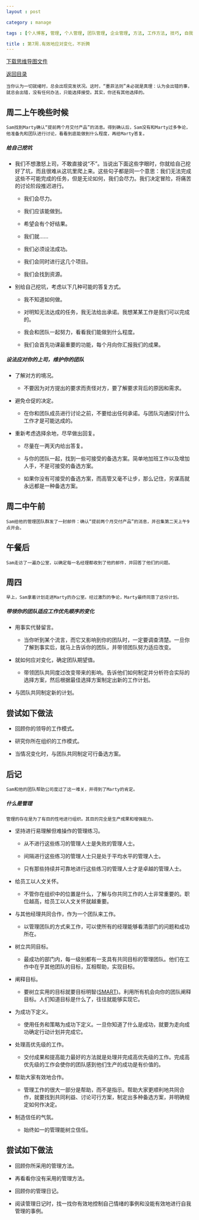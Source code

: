```yaml
---
layout : post

category : manage

tags : [个人博客, 管理, 个人管理, 团队管理, 企业管理, 方法, 工作方法, 技巧, 自我提升]

title : 第7周.有效地应对变化，不折腾
---
```


[下载思维导图文件](https://www.mindmeister.com/external/drive/do_open?file_id=0B6K98da0px63NmdMc09MbkZxWEE)

[返回目录](/manage/2013/04/07/Behind-closed-doors-secrets-of-great-management/)

    当你认为一切就绪时，总会出现突发状况。这时，“墨菲法则”未必就是真理：认为会出错的事，就总会出错，没有任何办法，只能选择接受。其实，你还有其他选择的。


## 周二上午晚些时候

    Sam找到Marty确认“提前两个月交付产品”的消息。得到确认后，Sam没有和Marty过多争论，他准备先和团队进行讨论，看看到底能做到什么程度，再给Marty答复。


##### 给自己挖坑

- 我们不想激怒上司，不敢直接说“不”。当说出下面这些字眼时，你就给自己挖好了坑，而且很难从这坑里爬上来。这些句子都是同一个意思：我们无法完成这些不可能完成的任务，但是无论如何，我们会尽力。我们决定冒险，将痛苦的讨论阶段推迟进行。

    - 我们会尽力。

    - 我们应该能做到。

    - 希望会有个好结果。

    - 我们就……

    - 我们必须设法成功。

    - 我们会同时进行这几个项目。

    - 我们会找到资源。

- 别给自己挖坑，考虑以下几种可能的答复方式。

    - 我不知道如何做。

    - 对明知无法达成的任务，我无法给出承诺。我想某某工作是我们可以完成的。

    - 我会和团队一起努力，看看我们能做到什么程度。

    - 我们会首先功课最重要的功能，每个月向你汇报我们的成果。

##### 设法应对你的上司，维护你的团队

- 了解对方的境况。

    - 不要因为对方提出的要求而责怪对方，要了解要求背后的原因和需求。

- 避免仓促的决定。

    - 在你和团队成员进行讨论之前，不要给出任何承诺。与团队沟通探讨什么工作才是可能达成的。

- 重新考虑选择余地，尽早做出回复。

    - 尽量在一两天内给出答复。

    - 与你的团队一起，找到一些可接受的备选方案。简单地加班工作以及增加人手，不是可接受的备选方案。

    - 如果你没有可接受的备选方案，而高管又毫不让步，那么记住，另谋高就永远都是一种备选方案。

## 周二中午前

    Sam给他的管理团队群发了一封邮件：确认“提前两个月交付产品”的消息，并召集第二天上午9点开会。

## 午餐后

    Sam走访了一遍办公室，以确定每一名经理都收到了他的邮件，并回答了他们的问题。

## 周四

    早上，Sam拿着计划走进Marty的办公室。经过激烈的争论，Marty最终同意了这份计划。

##### 带领你的团队适应工作优先顺序的变化

- 用事实代替留言。

    - 当你听到某个流言，而它又影响到你的团队时，一定要调查清楚。一旦你了解到事实后，就马上告诉你的团队，并带领团队努力适应改变。

- 就如何应对变化，确定团队期望值。

    - 带领团队共同度过改变带来的影响。告诉他们如何制定并分析符合实际的选择方案，然后根据最佳选择方案制定出新的工作计划。

- 与团队共同制定新的计划。

## 尝试如下做法

- 回顾你的领导的工作模式。

- 研究你所在组织的工作模式。

- 当情况变化时，与团队共同制定可行备选方案。

## 后记

    Sam和他的团队帮助公司度过了这一难关，并得到了Marty的肯定。

##### 什么是管理

    管理的存在是为了有目的性地进行组织。其目的完全是生产成果和增强能力。

- 坚持进行易理解但难操作的管理练习。

    - 从不进行这些练习的管理人士是失败的管理人士。

    - 间隔进行这些练习的管理人士只是处于平均水平的管理人士。

    - 只有那些持续并可靠地进行这些练习的管理人士才是卓越的管理人士。

- 给员工以人文关怀。

    - 不管你在组织中的位置是什么，了解与你共同工作的人士非常重要的。职位越高，给员工以人文关怀就越重要。

- 与其他经理共同合作，作为一个团队来工作。

    - 以管理团队的方式来工作，可以使所有的经理能够看清部门的问题和成功所在。

- 树立共同目标。

    - 最成功的部门内，每一级别都有一支具有共同目标的管理团队。他们在工作中在乎其他团队的目标，互相帮助，实现目标。

- 阐释目标。

    - 要树立实用的目标就要目标明智([SMART](/manage/2013/05/24/Establish-a-sensible-goal/))。利用所有机会向你的团队阐释目标。人们知道目标是什么了，往往就能够实现它。

- 为成功下定义。

    - 使用任务和策略为成功下定义。一旦你知道了什么是成功，就要为走向成功确定行动计划并完成它。

- 处理高优先级的工作。

    - 交付成果和提高能力最好的方法就是处理并完成高优先级的工作。完成高优先级的工作会使你的团队感到他们生产的成功是有价值的。

- 帮助大家有效地合作。

    - 管理工作的很大一部分是帮助，而不是指示。帮助大家更顺利地共同合作，就要找到共同利益、讨论可行方案，制定出多种备选方案，并明确规定如何作决定。

- 制造信任的气氛。

    - 始终如一的管理能树立信任。

## 尝试如下做法

- 回顾你所采用的管理方法。

- 再看看你没有采用的管理方法。

- 回顾你的管理日记。

- 阅读管理日记时，找一找你有效地控制自己情绪的事例和没能有效地进行自我管理的事例。